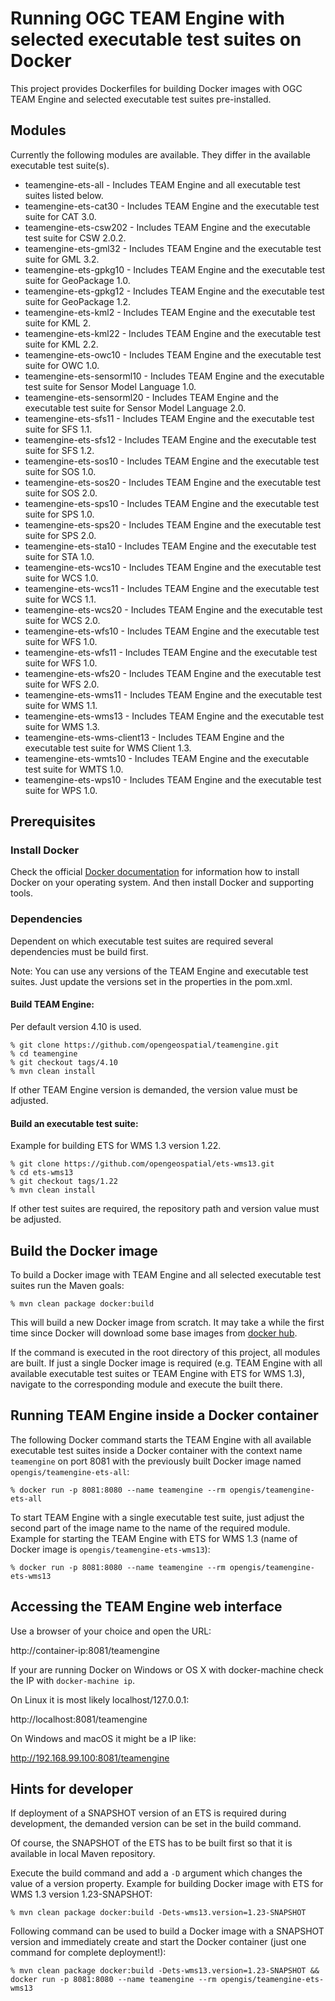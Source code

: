 # Running OGC TEAM Engine with selected executable test suites on Docker

This project provides Dockerfiles for building Docker images with OGC TEAM Engine and selected executable test suites pre-installed.

## Modules
Currently the following modules are available. They differ in the available executable test suite(s).
 * teamengine-ets-all - Includes TEAM Engine and all executable test suites listed below.
 * teamengine-ets-cat30 - Includes TEAM Engine and the executable test suite for CAT 3.0.
 * teamengine-ets-csw202 - Includes TEAM Engine and the executable test suite for CSW 2.0.2.
 * teamengine-ets-gml32 - Includes TEAM Engine and the executable test suite for GML 3.2.
 * teamengine-ets-gpkg10 - Includes TEAM Engine and the executable test suite for GeoPackage 1.0.
 * teamengine-ets-gpkg12 - Includes TEAM Engine and the executable test suite for GeoPackage 1.2.
 * teamengine-ets-kml2 - Includes TEAM Engine and the executable test suite for KML 2.
 * teamengine-ets-kml22 - Includes TEAM Engine and the executable test suite for KML 2.2.
 * teamengine-ets-owc10 - Includes TEAM Engine and the executable test suite for OWC 1.0.
 * teamengine-ets-sensorml10 - Includes TEAM Engine and the executable test suite for Sensor Model Language 1.0.
 * teamengine-ets-sensorml20 - Includes TEAM Engine and the executable test suite for Sensor Model Language 2.0.
 * teamengine-ets-sfs11 - Includes TEAM Engine and the executable test suite for SFS 1.1.
 * teamengine-ets-sfs12 - Includes TEAM Engine and the executable test suite for SFS 1.2.
 * teamengine-ets-sos10 - Includes TEAM Engine and the executable test suite for SOS 1.0.
 * teamengine-ets-sos20 - Includes TEAM Engine and the executable test suite for SOS 2.0.
 * teamengine-ets-sps10 - Includes TEAM Engine and the executable test suite for SPS 1.0.
 * teamengine-ets-sps20 - Includes TEAM Engine and the executable test suite for SPS 2.0.
 * teamengine-ets-sta10 - Includes TEAM Engine and the executable test suite for STA 1.0.
 * teamengine-ets-wcs10 - Includes TEAM Engine and the executable test suite for WCS 1.0.
 * teamengine-ets-wcs11 - Includes TEAM Engine and the executable test suite for WCS 1.1.
 * teamengine-ets-wcs20 - Includes TEAM Engine and the executable test suite for WCS 2.0.
 * teamengine-ets-wfs10 - Includes TEAM Engine and the executable test suite for WFS 1.0.
 * teamengine-ets-wfs11 - Includes TEAM Engine and the executable test suite for WFS 1.0.
 * teamengine-ets-wfs20 - Includes TEAM Engine and the executable test suite for WFS 2.0.
 * teamengine-ets-wms11 - Includes TEAM Engine and the executable test suite for WMS 1.1.
 * teamengine-ets-wms13 - Includes TEAM Engine and the executable test suite for WMS 1.3.
 * teamengine-ets-wms-client13 - Includes TEAM Engine and the executable test suite for WMS Client 1.3.
 * teamengine-ets-wmts10 - Includes TEAM Engine and the executable test suite for WMTS 1.0.
 * teamengine-ets-wps10 - Includes TEAM Engine and the executable test suite for WPS 1.0.

## Prerequisites

### Install Docker

Check the official [Docker documentation](https://docs.docker.com/engine/) for information how to
  install Docker on your operating system. And then install Docker and supporting tools.

### Dependencies
Dependent on which executable test suites are required several dependencies must be build first.

Note: You can use any versions of the TEAM Engine and executable test suites.
Just update the versions set in the properties in the pom.xml.

#### Build TEAM Engine:

Per default version 4.10 is used.

    % git clone https://github.com/opengeospatial/teamengine.git
    % cd teamengine
    % git checkout tags/4.10
    % mvn clean install

If other TEAM Engine version is demanded, the version value must be adjusted.

#### Build an executable test suite:

Example for building ETS for WMS 1.3 version 1.22.

    % git clone https://github.com/opengeospatial/ets-wms13.git
    % cd ets-wms13
    % git checkout tags/1.22
    % mvn clean install

If other test suites are required, the repository path and version value must be adjusted.

## Build the Docker image

To build a Docker image with TEAM Engine and all selected executable test suites run the Maven goals:

    % mvn clean package docker:build

This will build a new Docker image from scratch. It may take a while the first time since Docker will download some base images from [docker hub](https://hub.docker.com).

If the command is executed in the root directory of this project, all modules are built.
If just a single Docker image is required (e.g. TEAM Engine with all available executable test suites or TEAM Engine with ETS for WMS 1.3), navigate to the corresponding module and execute the built there.

## Running TEAM Engine inside a Docker container

The following Docker command starts the TEAM Engine with all available executable test suites inside a Docker container with the context name ```teamengine``` on port 8081 with the previously built Docker image named ```opengis/teamengine-ets-all```:

    % docker run -p 8081:8080 --name teamengine --rm opengis/teamengine-ets-all

To start TEAM Engine with a single executable test suite, just adjust the second part of the image name to the name of the required module.
Example for starting the TEAM Engine with ETS for WMS 1.3 (name of Docker image is ```opengis/teamengine-ets-wms13```):

    % docker run -p 8081:8080 --name teamengine --rm opengis/teamengine-ets-wms13

## Accessing the TEAM Engine web interface

Use a browser of your choice and open the URL:

http://container-ip:8081/teamengine

If your are running Docker on Windows or OS X with docker-machine check the IP with ```docker-machine ip```.

On Linux it is most likely localhost/127.0.0.1:

http://localhost:8081/teamengine

On Windows and macOS it might be a IP like:

http://192.168.99.100:8081/teamengine

## Hints for developer

If deployment of a SNAPSHOT version of an ETS is required during development, the demanded version can be set in the build command.

Of course, the SNAPSHOT of the ETS has to be built first so that it is available in local Maven repository.

Execute the build command and add a ```-D``` argument which changes the value of a version property.
Example for building Docker image with ETS for WMS 1.3 version 1.23-SNAPSHOT:

    % mvn clean package docker:build -Dets-wms13.version=1.23-SNAPSHOT

Following command can be used to build a Docker image with a SNAPSHOT version and immediately create and start the Docker container (just one command for complete deployment!):

    % mvn clean package docker:build -Dets-wms13.version=1.23-SNAPSHOT && docker run -p 8081:8080 --name teamengine --rm opengis/teamengine-ets-wms13